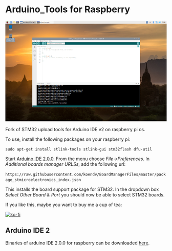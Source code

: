 # Arduino_Tools for Raspberry

[![arduino ide 2.0](images/screenshot_small.jpg)](https://github.com/koendv/Arduino_Tools/raw/master/images/screenshot.png)

Fork of STM32 upload tools for Arduino IDE v2 on raspberry pi os.

To use, install the following packages on your raspberry pi:
```
sudo apt-get install stlink-tools stlink-gui stm32flash dfu-util
```

Start [Arduino IDE 2.0.0](https://github.com/koendv/arduino-ide-raspberrypi). From the menu choose *File->Preferences*. In *Additional boards manager URLSs*, add the following url:

 ```https://raw.githubusercontent.com/koendv/BoardManagerFiles/master/package_stmicroelectronics_index.json```

This installs the board support package for STM32. In the dropdown box *Select Other Board & Port* you should now be able to select STM32 boards.

If you like this, maybe you want to buy me a cup of tea:

[![ko-fi](images/kofibutton.svg)](https://ko-fi.com/Q5Q03LPDQ)

## Arduino IDE 2

 Binaries of arduino IDE 2.0.0 for raspberry can be downloaded [here](https://github.com/koendv/arduino-ide-raspberrypi). 